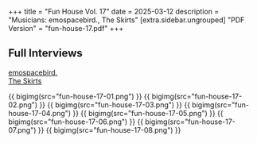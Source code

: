 +++
title = "Fun House Vol. 17"
date = 2025-03-12
description = "Musicians: emospacebird., The Skirts"
[extra.sidebar.ungrouped]
"PDF Version" = "fun-house-17.pdf"
+++

## Full Interviews
[emospacebird.](https://www.youtube.com/watch?v=YvhSNJSQO44)<br>
[The Skirts](https://www.youtube.com/watch?v=GbZXbXZUJoE)

{{ bigimg(src="fun-house-17-01.png") }}
{{ bigimg(src="fun-house-17-02.png") }}
{{ bigimg(src="fun-house-17-03.png") }}
{{ bigimg(src="fun-house-17-04.png") }}
{{ bigimg(src="fun-house-17-05.png") }}
{{ bigimg(src="fun-house-17-06.png") }}
{{ bigimg(src="fun-house-17-07.png") }}
{{ bigimg(src="fun-house-17-08.png") }}
